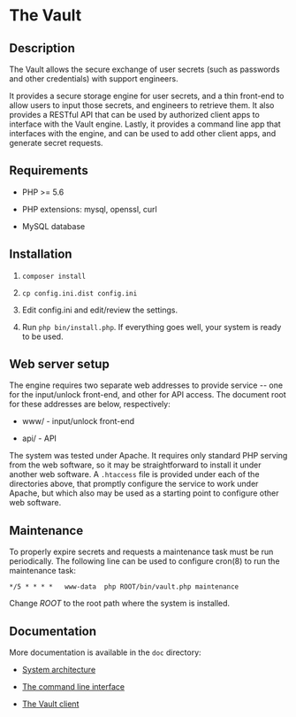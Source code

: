 The Vault
=========

Description
-----------

The Vault allows the secure exchange of user secrets (such as
passwords and other credentials) with support engineers.

It provides a secure storage engine for user secrets, and a thin
front-end to allow users to input those secrets, and engineers to
retrieve them. It also provides a RESTful API that can be used by
authorized client apps to interface with the Vault engine. Lastly, it
provides a command line app that interfaces with the engine, and can
be used to add other client apps, and generate secret requests.


Requirements
------------

* PHP >= 5.6

* PHP extensions: mysql, openssl, curl

* MySQL database


Installation
------------

1. `composer install`

2. `cp config.ini.dist config.ini`

3. Edit config.ini and edit/review the settings.

4. Run `php bin/install.php`. If everything goes well, your system is
ready to be used.


Web server setup
----------------

The engine requires two separate web addresses to provide service --
one for the input/unlock front-end, and other for API access. The
document root for these addresses are below, respectively:

* www/ - input/unlock front-end

* api/ - API

The system was tested under Apache. It requires only standard PHP
serving from the web software, so it may be straightforward to install
it under another web software. A `.htaccess` file is provided under
each of the directories above, that promptly configure the service to
work under Apache, but which also may be used as a starting point to
configure other web software.


Maintenance
-----------

To properly expire secrets and requests a maintenance task must be run
periodically. The following line can be used to configure cron(8) to
run the maintenance task:

    */5 * * * *   www-data  php ROOT/bin/vault.php maintenance

Change *ROOT* to the root path where the system is installed.


Documentation
-------------

More documentation is available in the `doc` directory:

* [System architecture](doc/architecture.md)

* [The command line interface](doc/cli.md)

* [The Vault client](doc/client.md)
